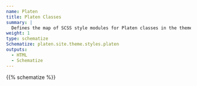 ```yaml
---
name: Platen
title: Platen Classes
summary: |
  Defines the map of SCSS style modules for Platen classes in the theme.
weight: 1
type: schematize
Schematize: platen.site.theme.styles.platen
outputs:
  - HTML
  - Schematize
---
```


{{% schematize %}}

